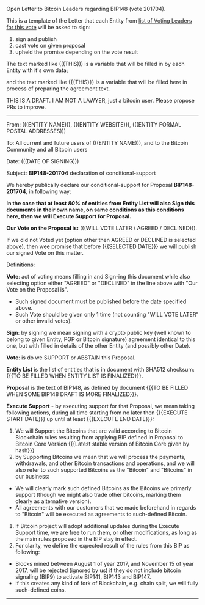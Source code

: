 
Open Letter to Bitcoin Leaders regarding BIP148 (vote 201704).

This is a template of the Letter that each Entity from [list of Voting Leaders for this vote](./leaders.md)
will be asked to sign:

1. sign and publish
2. cast vote on given proposal
3. upheld the promise depending on the vote result

The text marked like (((THIS))) is a variable that will be filled in
by each Entity with it's own data;

and the text marked like {{{THIS}}} is a variable that will be filled
here in process of preparing the agreement text.


THIS IS A DRAFT. I AM NOT A LAWYER, just a bitcoin user. Please propose PRs to improve.

- - -

From: (((ENTITY NAME))),
(((ENTITY WEBSITE))),
(((ENTITY FORMAL POSTAL ADDRESSES)))

To: All current and future users of (((ENTITY NAME))),
and to the Bitcoin Community and all Bitcoin users

Date: (((DATE OF SIGNING)))

Subject: **BIP148-201704** declaration of conditional-support

We hereby publically declare our conditional-support for
Proposal **BIP148-201704**, in following way:

**In the case that at least _80%_ of entities from Entity List will also Sign this documents
in their own name, on same conditions as this conditions here,
then we will Execute Support for Proposal.**

**Our Vote on the Proposal is:** (((WILL VOTE LATER / AGREED / DECLINED))).

If we did not Voted yet (option other then AGREED or DECLINED is selected above),
then wee promise that before {{{SELECTED DATE}}} we will publish our signed Vote
on this matter.

Definitions:

**Vote**: act of voting means filling in and Sign-ing this document
while also selecting option either
"AGREED" or "DECLINED" in the line above with "Our Vote on the Proposal is".
+ Such signed document must be published before the date specified above.
+ Such Vote should be given only 1 time (not counting "WILL VOTE LATER" or other
invalid votes).

**Sign**: by signing we mean signing with a crypto public key (well known
to belong to given Entity, PGP or Bitcoin signature) agreement identical to this one, but with
filled in details of the other Entity (and possibly other Date).

**Vote**: is do we SUPPORT or ABSTAIN this Proposal.

**Entity List** is the list of entities that is in document with SHA512 checksum:
{{{TO BE FILLED WHEN ENTITY LIST IS FINALIZED}}}.

**Proposal** is the text of BIP148, as defined by document {{{TO BE FILLED WHEN SOME BIP148 DRAFT IS MORE FINALIZED}}}.

**Execute Support** - by executing support for that Proposal, we mean taking following actions, during all time
starting from no later then {{{EXECUTE START DATE}}} up until at least {{{EXECUTE END DATE}}}:
1. We will Support the Bitcoins that are valid according to Bitcoin Blockchain rules
resulting from applying BIP defined in Proposal to Bitcoin Core Version {{{Latest stable version of Bitcoin Core given by hash}}}
1. by Supporting Bitcoins we mean that we will process the payments, withdrawals, and other Bitcoin transactions and operations, and we will also refer to such supported Bitcoins as the "Bitcoin" and "Bitcoins" in our business:
+ We will clearly mark such defined Bitcoins as the Bitcoins we primarly support (though we might also trade other bitcoins, marking them clearly as alternative version).
+ All agreements with our customers that we made beforehand in regards to "Bitcoin" will be executed as agreements to such-defined Bitcoin.
1. If Bitcoin project will adopt additional updates during the Execute Support time, we are free to run them, or other modifications, as long as the main rules proposed in the BIP stay in effect.
1. For clarity, we define the expected result of the rules from this BIP as following:
+ Blocks mined between August 1 of year 2017, and November 15 of year 2017, will be rejected (ignored by us) if they do not include bitcoin signaling (BIP9) to activate BIP141, BIP143 and BIP147. 
+ If this creates any kind of fork of Blockchain, e.g. chain split, we will fully such-defined coins.

- - -


